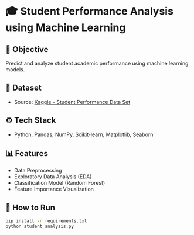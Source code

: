 # 🎓 Student Performance Analysis using Machine Learning

## 📌 Objective
Predict and analyze student academic performance using machine learning models.

## 📂 Dataset
- Source: [Kaggle - Student Performance Data Set](https://www.kaggle.com/datasets/spscientist/students-performance-in-exams)

## ⚙ Tech Stack
- Python, Pandas, NumPy, Scikit-learn, Matplotlib, Seaborn

## 📊 Features
- Data Preprocessing
- Exploratory Data Analysis (EDA)
- Classification Model (Random Forest)
- Feature Importance Visualization

## 🚀 How to Run
```bash
pip install -r requirements.txt
python student_analysis.py 
